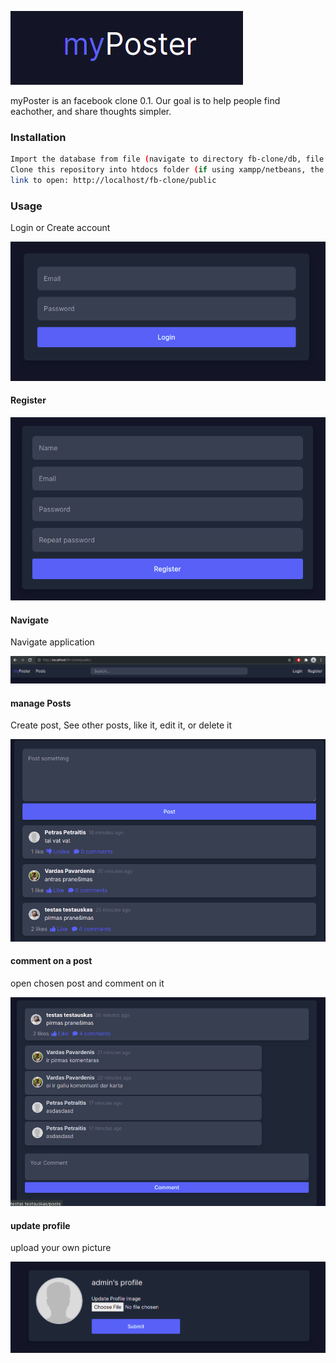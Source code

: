 ![Logo](db/images/Selection_006.png)

myPoster is an facebook clone 0.1. Our goal is to help people find eachother, and share thoughts simpler.  

### Installation

```bash
Import the database from file (navigate to directory fb-clone/db, file name: fb-clone.sql)  
Clone this repository into htdocs folder (if using xampp/netbeans, the location is: xampp/htdocs/fb-clone
link to open: http://localhost/fb-clone/public
```

### Usage

Login or Create account

![Login/Create account](db/images/Selection_004.png)

#### Register

![Register](db/images/Selection_005.png)

#### Navigate

Navigate application

![Navigate application](db/images/Selection_007.png)

#### manage Posts

Create post, See other posts, like it, edit it, or delete it

![manage posts](db/images/Selection_008.png)

#### comment on a post

open chosen post and comment on it

![comment post](db/images/Selection_010.png)

#### update profile

upload your own picture

![update profile](db/images/Selection_009.png)
